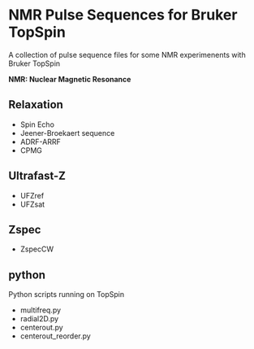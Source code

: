 # NMR Pulse Sequences for Bruker TopSpin

A collection of pulse sequence files for some NMR experimenents with Bruker TopSpin

**NMR: Nuclear Magnetic Resonance**

## Relaxation

- Spin Echo
- Jeener-Broekaert sequence
- ADRF-ARRF
- CPMG

## Ultrafast-Z

- UFZref
- UFZsat

## Zspec

- ZspecCW

## python

Python scripts running on TopSpin

- multifreq.py
- radial2D.py
- centerout.py
- centerout_reorder.py


